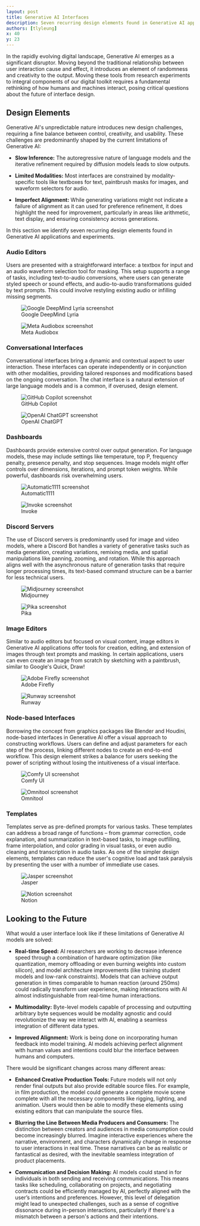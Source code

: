 ```yaml
---
layout: post
title: Generative AI Interfaces
description: Seven recurring design elements found in Generative AI applications and experiments.
authors: [tlyleung]
x: 40
y: 23
---
```


In the rapidly evolving digital landscape, Generative AI emerges as a significant disruptor. Moving beyond the traditional relationship between user interaction cause and effect, it introduces an element of randomness and creativity to the output. Moving these tools from research experiments to integral components of our digital toolkit requires a fundamental rethinking of how humans and machines interact, posing critical questions about the future of interface design.

## Design Elements

Generative AI's unpredictable nature introduces new design challenges, requiring a fine balance between control, creativity, and usability. These challenges are predominantly shaped by the current limitations of Generative AI:

- **Slow Inference:** The autoregressive nature of language models and the iterative refinement required by diffusion models leads to slow outputs.

- **Limited Modalities:** Most interfaces are constrained by modality-specific tools like textboxes for text, paintbrush masks for images, and waveform selectors for audio.

- **Imperfect Alignment:** While generating variations might not indicate a failure of alignment as it can used for preference refinement, it does highlight the need for improvement, particularly in areas like arithmetic, text display, and ensuring consistency across generations.

In this section we identify seven recurring design elements found in Generative AI applications and experiments.

### Audio Editors

Users are presented with a straightforward interface: a textbox for input and an audio waveform selection tool for masking. This setup supports a range of tasks, including text-to-audio conversions, where users can generate styled speech or sound effects, and audio-to-audio transformations guided by text prompts. This could involve restyling existing audio or infilling missing segments.

<div class="relative left-1/2 w-dvw max-w-5xl -translate-x-1/2 px-4 flex flex-wrap gap-4 flex-col sm:flex-row">
    <figure class="flex-1">
        <img src="/assets/images/posts/generative-ai-interfaces/lyria.png" alt="Google DeepMind Lyria screenshot" class="rounded-md">
        <figcaption>Google DeepMind Lyria</figcaption>
    </figure>
    <figure class="flex-1">
        <img src="/assets/images/posts/generative-ai-interfaces/audiobox.png" alt="Meta Audiobox screenshot" class="rounded-md">
        <figcaption>Meta Audiobox</figcaption>
    </figure>
</div>

### Conversational Interfaces

Conversational interfaces bring a dynamic and contextual aspect to user interaction. These interfaces can operate independently or in conjunction with other modalities, providing tailored responses and modifications based on the ongoing conversation. The chat interface is a natural extension of large language models and is a common, if overused, design element.

<div class="relative left-1/2 w-dvw max-w-5xl -translate-x-1/2 px-4 flex flex-wrap gap-4 flex-col sm:flex-row">
    <figure class="flex-1">
        <img src="/assets/images/posts/generative-ai-interfaces/copilot.png" alt="GitHub Copilot screenshot" class="rounded-md">
        <figcaption>GitHub Copilot</figcaption>
    </figure>
    <figure class="flex-1">
        <img src="/assets/images/posts/generative-ai-interfaces/chatgpt.png" alt="OpenAI ChatGPT screenshot" class="rounded-md">
        <figcaption>OpenAI ChatGPT</figcaption>
    </figure>
</div>

### Dashboards

Dashboards provide extensive control over output generation. For language models, these may include settings like temperature, top P, frequency penalty, presence penalty, and stop sequences. Image models might offer controls over dimensions, iterations, and prompt token weights. While powerful, dashboards risk overwhelming users.

<div class="relative left-1/2 w-dvw max-w-5xl -translate-x-1/2 px-4 flex flex-wrap gap-4 flex-col sm:flex-row">
    <figure class="flex-1">
        <img src="/assets/images/posts/generative-ai-interfaces/automatic1111.png" alt="Automatic1111 screenshot" class="rounded-md">
        <figcaption>Automatic1111</figcaption>
    </figure>
    <figure class="flex-1">
        <img src="/assets/images/posts/generative-ai-interfaces/invoke.png" alt="Invoke screenshot" class="rounded-md">
        <figcaption>Invoke</figcaption>
    </figure>
</div>

### Discord Servers

The use of Discord servers is predominantly used for image and video models, where a Discord Bot handles a variety of generative tasks such as media generation, creating variations, remixing media, and spatial manipulations like panning, zooming, and rotation. While this approach aligns well with the asynchronous nature of generation tasks that require longer processing times, its text-based command structure can be a barrier for less technical users.

<div class="relative left-1/2 w-dvw max-w-5xl -translate-x-1/2 px-4 flex flex-wrap gap-4 flex-col sm:flex-row">
    <figure class="flex-1">
        <img src="/assets/images/posts/generative-ai-interfaces/midjourney.png" alt="Midjourney screenshot" class="rounded-md">
        <figcaption>Midjourney</figcaption>
    </figure>
    <figure class="flex-1">
        <img src="/assets/images/posts/generative-ai-interfaces/pika.png" alt="Pika screenshot" class="rounded-md">
        <figcaption>Pika</figcaption>
    </figure>
</div>

### Image Editors

Similar to audio editors but focused on visual content, image editors in Generative AI applications offer tools for creation, editing, and extension of images through text prompts and masking. In certain applications, users can even create an image from scratch by sketching with a paintbrush, similar to Google's Quick, Draw!

<div class="relative left-1/2 w-dvw max-w-5xl -translate-x-1/2 px-4 flex flex-wrap gap-4 flex-col sm:flex-row">
    <figure class="flex-1">
        <img src="/assets/images/posts/generative-ai-interfaces/firefly.png" alt="Adobe Firefly screenshot" class="rounded-md">
        <figcaption>Adobe Firefly</figcaption>
    </figure>
    <figure class="flex-1">
        <img src="/assets/images/posts/generative-ai-interfaces/runway.png" alt="Runway screenshot" class="rounded-md">
        <figcaption>Runway</figcaption>
    </figure>
</div>

### Node-based Interfaces

Borrowing the concept from graphics packages like Blender and Houdini, node-based interfaces in Generative AI offer a visual approach to constructing workflows. Users can define and adjust parameters for each step of the process, linking different nodes to create an end-to-end workflow. This design element strikes a balance for users seeking the power of scripting without losing the intuitiveness of a visual interface.

<div class="relative left-1/2 w-dvw max-w-5xl -translate-x-1/2 px-4 flex flex-wrap gap-4 flex-col sm:flex-row">
    <figure class="flex-1">
        <img src="/assets/images/posts/generative-ai-interfaces/comfyui.png" alt="Comfy UI screenshot" class="rounded-md">
        <figcaption>Comfy UI</figcaption>
    </figure>
    <figure class="flex-1">
        <img src="/assets/images/posts/generative-ai-interfaces/omnitool.png" alt="Omnitool screenshot" class="rounded-md">
        <figcaption>Omnitool</figcaption>
    </figure>
</div>

### Templates

Templates serve as pre-defined prompts for various tasks. These templates can address a broad range of functions – from grammar correction, code explanation, and summarization in text-based tasks, to image outfilling, frame interpolation, and color grading in visual tasks, or even audio cleaning and transcription in audio tasks. As one of the simpler design elements, templates can reduce the user's cognitive load and task paralysis by presenting the user with a number of immediate use cases.

<div class="relative left-1/2 w-dvw max-w-5xl -translate-x-1/2 px-4 flex flex-wrap gap-4 flex-col sm:flex-row">
    <figure class="flex-1">
        <img src="/assets/images/posts/generative-ai-interfaces/jasper.png" alt="Jasper screenshot" class="rounded-md">
        <figcaption>Jasper</figcaption>
    </figure>
    <figure class="flex-1">
        <img src="/assets/images/posts/generative-ai-interfaces/notion.png" alt="Notion screenshot" class="rounded-md">
        <figcaption>Notion</figcaption>
    </figure>
</div>

## Looking to the Future

What would a user interface look like if these limitations of Generative AI models are solved:

- **Real-time Speed:** AI researchers are working to decrease inference speed through a combination of hardware optimization (like quantization, memory offloading or even burning weights into custom silicon), and model architecture improvements (like training student models and low-rank constraints). Models that can achieve output generation in times comparable to human reaction (around 250ms) could radically transform user experience, making interactions with AI almost indistinguishable from real-time human interactions.

- **Multimodality:** Byte-level models capable of processing and outputting arbitrary byte sequences would be modality agnostic and could revolutionize the way we interact with AI, enabling a seamless integration of different data types.

- **Improved Alignment:** Work is being done on incorporating human feedback into model training. AI models achieving perfect alignment with human values and intentions could blur the interface between humans and computers.

There would be significant changes across many different areas:

- **Enhanced Creative Production Tools:** Future models will not only render final outputs but also provide editable source files. For example, in film production, the model could generate a complete movie scene complete with all the necessary components like rigging, lighting, and animation. Users would then be able to modify these elements using existing editors that can manipulate the source files.

- **Blurring the Line Between Media Producers and Consumers:** The distinction between creators and audiences in media consumption could become increasingly blurred. Imagine interactive experiences where the narrative, environment, and characters dynamically change in response to user interactions in real time. These narratives can be as realistic or fantastical as desired, with the inevitable seamless integration of product placements.

- **Communication and Decision Making:** AI models could stand in for individuals in both sending and receiving communications. This means tasks like scheduling, collaborating on projects, and negotiating contracts could be efficiently managed by AI, perfectly aligned with the user’s intentions and preferences. However, this level of delegation might lead to unexpected challenges, such as a sense of cognitive dissonance during in-person interactions, particularly if there's a mismatch between a person's actions and their intentions.
